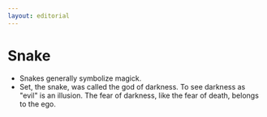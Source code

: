 ```yaml
---
layout: editorial
---
```


# Snake

* Snakes generally symbolize magick.
* Set, the snake, was called the god of darkness. To see darkness as "evil" is an illusion. The fear of darkness, like the fear of death, belongs to the ego.
